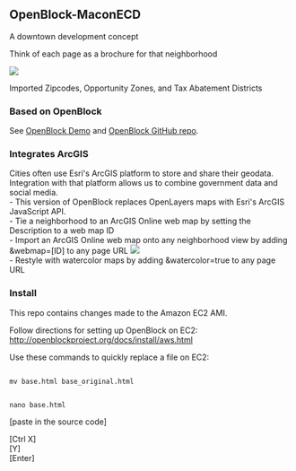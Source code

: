 <h2>OpenBlock-MaconECD</h2>
A downtown development concept

Think of each page as a brochure for that neighborhood

<img src="http://i.imgur.com/FxCtT.png"/>

Imported Zipcodes, Opportunity Zones, and Tax Abatement Districts

<h3>Based on OpenBlock</h3>
See <a href="http://demo.openblockproject.org">OpenBlock Demo</a>
and <a href="https://github.com/openplans/openblock">OpenBlock GitHub repo</a>.

<h3>Integrates ArcGIS</h3>
Cities often use Esri's ArcGIS platform to store and share their geodata.
<br/>
Integration with that platform allows us to combine government data and social media.
<br/>
- This version of OpenBlock replaces OpenLayers maps with Esri's ArcGIS JavaScript API.
<br/>
- Tie a neighborhood to an ArcGIS Online web map by setting the Description to a web map ID
<br/>
- Import an ArcGIS Online web map onto any neighborhood view by adding &webmap=[ID] to any page URL
<img src="http://i.imgur.com/o7ZBv.png"/>
<br/>
- Restyle with watercolor maps by adding &watercolor=true to any page URL

<h3>Install</h3>
This repo contains changes made to the Amazon EC2 AMI.

Follow directions for setting up OpenBlock on EC2:<br/>
http://openblockproject.org/docs/install/aws.html

Use these commands to quickly replace a file on EC2:

<code>
mv base.html base_original.html
<br/>
nano base.html
</code>

[paste in the source code]

[Ctrl X]<br/>
[Y]<br/>
[Enter]<br/>
